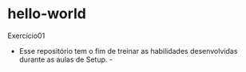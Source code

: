 # hello-world
Exercício01

- Esse repositório tem o fim de treinar as habilidades desenvolvidas durante as aulas de Setup. -
